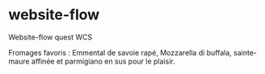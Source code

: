 # website-flow

Website-flow quest WCS

Fromages favoris : Emmental de savoie rapé, Mozzarella di buffala, sainte-maure affinée et parmigiano en sus pour le plaisir.
